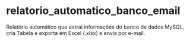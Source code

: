 # relatorio_automatico_banco_email
Relatório automático que extrai informações do banco de dados MySQL, cria Tabela e exporta em Excel (.xlsx) e envia por e-mail.
